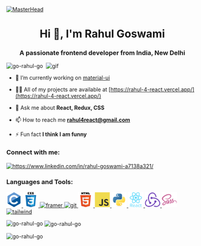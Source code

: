 [![MasterHead](https://wallpapercave.com/wp/wp7717992.png)](https://rishavchanda.io)
<h1 align="center">Hi 👋, I'm Rahul Goswami</h1>
<h3 align="center">A passionate frontend developer from India, New Delhi</h3>
<img src="[https://www.optimalvirtualemployee.com/wp-content/uploads/2023/01/front-end-development.gif](https://media3.giphy.com/media/v1.Y2lkPTc5MGI3NjExN3R1d3gyYmdyejZrcmhub3E5NjVmeWFoNjVoYzNwNDY1NmM5aHh2YSZlcD12MV9pbnRlcm5hbF9naWZfYnlfaWQmY3Q9Zw/qgQUggAC3Pfv687qPC/giphy.webp)" alt="gif" width="400"  align="right"/>
<p align="left"> <img src="https://komarev.com/ghpvc/?username=go-rahul-go&label=Profile%20views&color=0e75b6&style=flat" alt="go-rahul-go" /> </p>

- 🔭 I’m currently working on [material-ui](https://github.com/go-rahul-go/quicknotes-with-material-UI)

- 👨‍💻 All of my projects are available at [https://rahul-4-react.vercel.app/](https://rahul-4-react.vercel.app/)

- 💬 Ask me about **React, Redux, CSS**

- 📫 How to reach me **rahul4react@gmail.com**

- ⚡ Fun fact **I think I am funny**

<h3 align="left">Connect with me:</h3>
<p align="left">
<a href="https://linkedin.com/in/https://www.linkedin.com/in/rahul-goswami-a7138a321/" target="blank"><img align="center" src="https://raw.githubusercontent.com/rahuldkjain/github-profile-readme-generator/master/src/images/icons/Social/linked-in-alt.svg" alt="https://www.linkedin.com/in/rahul-goswami-a7138a321/" height="30" width="40" /></a>
</p>

<h3 align="left">Languages and Tools:</h3>
<p align="left"> <a href="https://www.cprogramming.com/" target="_blank" rel="noreferrer"> <img src="https://raw.githubusercontent.com/devicons/devicon/master/icons/c/c-original.svg" alt="c" width="40" height="40"/> </a> <a href="https://www.w3schools.com/css/" target="_blank" rel="noreferrer"> <img src="https://raw.githubusercontent.com/devicons/devicon/master/icons/css3/css3-original-wordmark.svg" alt="css3" width="40" height="40"/> </a> <a href="https://www.framer.com/" target="_blank" rel="noreferrer"> <img src="https://www.vectorlogo.zone/logos/framer/framer-icon.svg" alt="framer" width="40" height="40"/> </a> <a href="https://git-scm.com/" target="_blank" rel="noreferrer"> <img src="https://www.vectorlogo.zone/logos/git-scm/git-scm-icon.svg" alt="git" width="40" height="40"/> </a> <a href="https://www.w3.org/html/" target="_blank" rel="noreferrer"> <img src="https://raw.githubusercontent.com/devicons/devicon/master/icons/html5/html5-original-wordmark.svg" alt="html5" width="40" height="40"/> </a> <a href="https://developer.mozilla.org/en-US/docs/Web/JavaScript" target="_blank" rel="noreferrer"> <img src="https://raw.githubusercontent.com/devicons/devicon/master/icons/javascript/javascript-original.svg" alt="javascript" width="40" height="40"/> </a> <a href="https://www.python.org" target="_blank" rel="noreferrer"> <img src="https://raw.githubusercontent.com/devicons/devicon/master/icons/python/python-original.svg" alt="python" width="40" height="40"/> </a> <a href="https://reactjs.org/" target="_blank" rel="noreferrer"> <img src="https://raw.githubusercontent.com/devicons/devicon/master/icons/react/react-original-wordmark.svg" alt="react" width="40" height="40"/> </a> <a href="https://redux.js.org" target="_blank" rel="noreferrer"> <img src="https://raw.githubusercontent.com/devicons/devicon/master/icons/redux/redux-original.svg" alt="redux" width="40" height="40"/> </a> <a href="https://sass-lang.com" target="_blank" rel="noreferrer"> <img src="https://raw.githubusercontent.com/devicons/devicon/master/icons/sass/sass-original.svg" alt="sass" width="40" height="40"/> </a> <a href="https://tailwindcss.com/" target="_blank" rel="noreferrer"> <img src="https://www.vectorlogo.zone/logos/tailwindcss/tailwindcss-icon.svg" alt="tailwind" width="40" height="40"/> </a> </p>

<p><img align="left" src="https://github-readme-stats.vercel.app/api/top-langs?username=go-rahul-go&show_icons=true&locale=en&layout=compact" alt="go-rahul-go" /></p>

<p>&nbsp;<img align="center" src="https://github-readme-stats.vercel.app/api?username=go-rahul-go&show_icons=true&locale=en" alt="go-rahul-go" /></p>

<p><img align="center" src="https://github-readme-streak-stats.herokuapp.com/?user=go-rahul-go&" alt="go-rahul-go" /></p>

